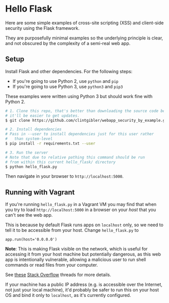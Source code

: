 # Hello Flask

Here are some simple examples of cross-site scripting (XSS) and client-side security using the Flask framework.

They are purposefully minimal examples so the underlying principle is clear, and not obscured by the complexity of a semi-real web app.

## Setup

Install Flask and other dependencies. For the following steps:
* If you're going to use Python 2, use `python` and `pip`
* If you're going to use Python 3, use `python3` and `pip3`

These examples were written using Python 3 but should work fine with Python 2.

```bash
# 1. Clone this repo, that's better than downloading the source code because
# it'll be easier to get updates.
$ git clone https://github.com/clintgibler/webapp_security_by_example.git

# 2. Install dependencies
# Pass in --user to install dependencies just for this user rather
#   than system-level
$ pip install -r requirements.txt --user

# 3. Run the server
# Note that due to relative pathing this command should be run
# from within this current hello_flask/ directory
$ python hello_flask.py
```

Then navigate in your browser to `http://localhost:5000`.

## Running with Vagrant

If you're running `hello_flask.py` in a Vagrant VM you may find that when you
try to load `http://localhost:5000` in a browser on your *host* that you can't see
the web app.

This is because by default Flask runs apps on `localhost` only, so we need to tell
it to be accessible from your host. Change `hello_flask.py` to

    app.run(host='0.0.0.0')

**Note**: This is making Flask visible on the network, which is useful for
accessing it from your host machine but potentially dangerous, as this web app
is intentionally vulnerable, allowing a malicious user to run shell commands
or read files from your computer.

See [these](http://stackoverflow.com/questions/31904761/what-does-app-runhost-0-0-0-0-mean-in-flask) [Stack Overflow](http://stackoverflow.com/questions/7023052/flask-configure-dev-server-to-be-visible-across-the-network) threads for more details.

If your machine has a public IP address (e.g. is accessible over the Internet, not
just your local machine), it'd probably be safer to run this on your host OS and
bind it only to `localhost`, as it's currently configured.
